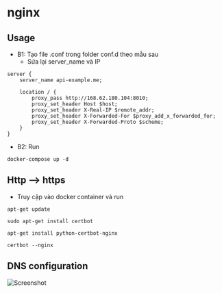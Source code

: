 # nginx

## Usage

- B1: Tạo file .conf trong folder conf.d theo mẫu sau
    + Sửa lại server_name và IP
```
server {
    server_name api-example.me;

    location / {
        proxy_pass http://168.62.180.104:8010;
        proxy_set_header Host $host;
        proxy_set_header X-Real-IP $remote_addr;
        proxy_set_header X-Forwarded-For $proxy_add_x_forwarded_for;
        proxy_set_header X-Forwarded-Proto $scheme;
    }
}
```
- B2: Run
```
docker-compose up -d
```


## Http --> https
- Truy cập vào docker container và run
```
apt-get update
```
```
sudo apt-get install certbot
```
```
apt-get install python-certbot-nginx
```

```
certbot --nginx
```

## DNS configuration

![Screenshot](https://user-images.githubusercontent.com/55792941/207835275-9186d71b-650c-403e-b60f-74a1b2d35f8b.png)
